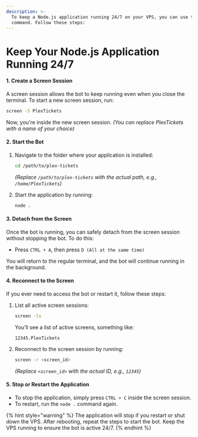 ```yaml
---
description: >-
  To keep a Node.js application running 24/7 on your VPS, you can use the screen
  command. Follow these steps:
---
```


# Keep Your Node.js Application Running 24/7



#### 1. **Create a Screen Session**

A screen session allows the bot to keep running even when you close the terminal. To start a new screen session, run:

```bash
screen -S PlexTickets
```

Now, you're inside the new screen session. _(You can replace PlexTickets with a name of your choice)_



#### 2. **Start the Bot**

1.  Navigate to the folder where your application is installed:

    ```bash
    cd /path/to/plex-tickets
    ```

    _(Replace `/path/to/plex-tickets` with the actual path, e.g., `/home/PlexTickets`)_
2.  Start the application by running:

    ```bash
    node .
    ```



#### 3. **Detach from the Screen**

Once the bot is running, you can safely detach from the screen session without stopping the bot. To do this:

* Press `CTRL + A`, then press `D (All at the same time)`

You will return to the regular terminal, and the bot will continue running in the background.



#### 4. **Reconnect to the Screen**

If you ever need to access the bot or restart it, follow these steps:

1.  List all active screen sessions:

    ```bash
    screen -ls
    ```

    You’ll see a list of active screens, something like:

    ```
    12345.PlexTickets
    ```
2.  Reconnect to the screen session by running:

    ```bash
    screen -r <screen_id>
    ```

    _(Replace `<screen_id>` with the actual ID, e.g., `12345`)_



#### 5. **Stop or Restart the Application**

* To stop the application, simply press `CTRL + C` inside the screen session.
* To restart, run the `node .` command again.



{% hint style="warning" %}
The application will stop if you restart or shut down the VPS. After rebooting, repeat the steps to start the bot. Keep the VPS running to ensure the bot is active 24/7.
{% endhint %}

